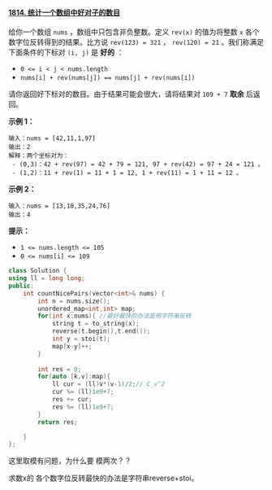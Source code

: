#### [1814. 统计一个数组中好对子的数目](https://leetcode-cn.com/problems/count-nice-pairs-in-an-array/)

给你一个数组 `nums` ，数组中只包含非负整数。定义 `rev(x)` 的值为将整数 `x` 各个数字位反转得到的结果。比方说 `rev(123) = 321` ， `rev(120) = 21` 。我们称满足下面条件的下标对 `(i, j)` 是 **好的** ：

- `0 <= i < j < nums.length`
- `nums[i] + rev(nums[j]) == nums[j] + rev(nums[i])`

请你返回好下标对的数目。由于结果可能会很大，请将结果对 `109 + 7` **取余** 后返回。

 

**示例 1：**

```
输入：nums = [42,11,1,97]
输出：2
解释：两个坐标对为：
 - (0,3)：42 + rev(97) = 42 + 79 = 121, 97 + rev(42) = 97 + 24 = 121 。
 - (1,2)：11 + rev(1) = 11 + 1 = 12, 1 + rev(11) = 1 + 11 = 12 。
```

**示例 2：**

```
输入：nums = [13,10,35,24,76]
输出：4
```

 

**提示：**

- `1 <= nums.length <= 105`
- `0 <= nums[i] <= 109`



```cpp
class Solution {
using ll = long long;
public:
    int countNicePairs(vector<int>& nums) {
        int n = nums.size();
        unordered_map<int,int> map;
        for(int x:nums){ //最好最快的办法是用字符串反转
            string t = to_string(x);
            reverse(t.begin(),t.end());
            int y = stoi(t);
            map[x-y]++;
        }
        
        int res = 0;
        for(auto [k,v]:map){
            ll cur = (ll)v*(v-1)/2;// C_v^2
            cur %= (ll)1e9+7;
            res += cur;
            res %= (ll)1e9+7;
        }   
        return res;

    }
};


```

这里取模有问题，为什么要 模两次？？

求数x的 各个数字位反转最快的办法是字符串reverse+stoi。



